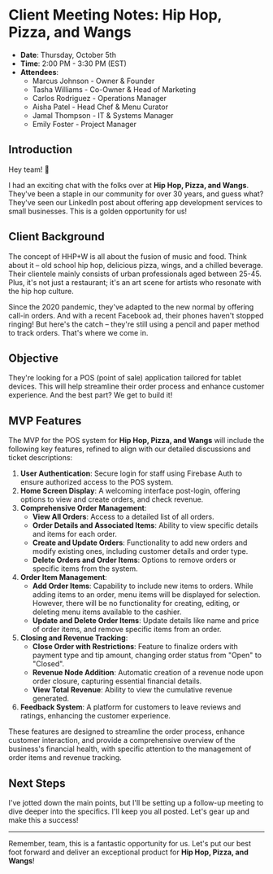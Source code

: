 # **Client Meeting Notes: Hip Hop, Pizza, and Wangs**

- **Date**: Thursday, October 5th
- **Time**: 2:00 PM - 3:30 PM (EST)  
- **Attendees**: 
  - Marcus Johnson - Owner & Founder
  - Tasha Williams - Co-Owner & Head of Marketing
  - Carlos Rodriguez - Operations Manager
  - Aisha Patel - Head Chef & Menu Curator
  - Jamal Thompson - IT & Systems Manager
  - Emily Foster - Project Manager

## **Introduction**

Hey team! 🚀

I had an exciting chat with the folks over at **Hip Hop, Pizza, and Wangs**. They've been a staple in our community for over 30 years, and guess what? They've seen our LinkedIn post about offering app development services to small businesses. This is a golden opportunity for us!

## **Client Background**

The concept of HHP+W is all about the fusion of music and food. Think about it – old school hip hop, delicious pizza, wings, and a chilled beverage. Their clientele mainly consists of urban professionals aged between 25-45. Plus, it's not just a restaurant; it's an art scene for artists who resonate with the hip hop culture.

Since the 2020 pandemic, they've adapted to the new normal by offering call-in orders. And with a recent Facebook ad, their phones haven't stopped ringing! But here's the catch – they're still using a pencil and paper method to track orders. That's where we come in.

## **Objective**

They're looking for a POS (point of sale) application tailored for tablet devices. This will help streamline their order process and enhance customer experience. And the best part? We get to build it!

## **MVP Features**

The MVP for the POS system for **Hip Hop, Pizza, and Wangs** will include the following key features, refined to align with our detailed discussions and ticket descriptions:

1. **User Authentication**: Secure login for staff using Firebase Auth to ensure authorized access to the POS system.
2. **Home Screen Display**: A welcoming interface post-login, offering options to view and create orders, and check revenue.
3. **Comprehensive Order Management**:
   - **View All Orders**: Access to a detailed list of all orders.
   - **Order Details and Associated Items**: Ability to view specific details and items for each order.
   - **Create and Update Orders**: Functionality to add new orders and modify existing ones, including customer details and order type.
   - **Delete Orders and Order Items**: Options to remove orders or specific items from the system.
4. **Order Item Management**:
   - **Add Order Items**: Capability to include new items to orders. While adding items to an order, menu items will be displayed for selection. However, there will be no functionality for creating, editing, or deleting menu items available to the cashier.
   - **Update and Delete Order Items**: Update details like name and price of order items, and remove specific items from an order.
5. **Closing and Revenue Tracking**:
   - **Close Order with Restrictions**: Feature to finalize orders with payment type and tip amount, changing order status from "Open" to "Closed".
   - **Revenue Node Addition**: Automatic creation of a revenue node upon order closure, capturing essential financial details.
   - **View Total Revenue**: Ability to view the cumulative revenue generated.
6. **Feedback System**: A platform for customers to leave reviews and ratings, enhancing the customer experience.

These features are designed to streamline the order process, enhance customer interaction, and provide a comprehensive overview of the business's financial health, with specific attention to the management of order items and revenue tracking.

## **Next Steps**

I've jotted down the main points, but I'll be setting up a follow-up meeting to dive deeper into the specifics. I'll keep you all posted. Let's gear up and make this a success!

---

Remember, team, this is a fantastic opportunity for us. Let's put our best foot forward and deliver an exceptional product for **Hip Hop, Pizza, and Wangs**!

